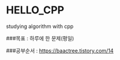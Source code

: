 # HELLO_CPP
studying algorithm with cpp

###목표 : 하루에 한 문제(평일)

###공부순서 : https://baactree.tistory.com/14
